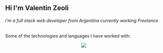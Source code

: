 <h2>Hi I'm Valentin Zeoli</h2>
<h6>i'm a full stack web developer from Argentina currently working Freelance</h6>
<p>Some of the technologies and languages I have worked with: </p>
<p align="center">
  <a href="https://skillicons.dev">
    <img src="https://skillicons.dev/icons?i=html,css,sass,js,ts,angular,jest,nodejs,express,postman,mongodb,mysql,git,kubernetes,docker,figma,linux,nginx,vscode,webpack" />
  </a>
</p>
